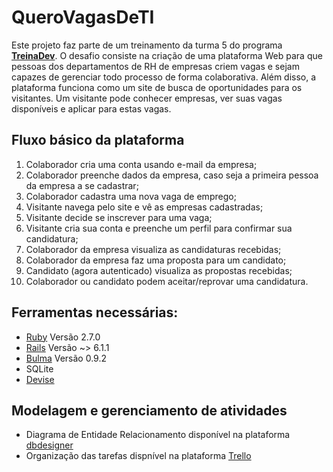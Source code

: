# QueroVagasDeTI

Este projeto faz parte de um treinamento da turma 5 do programa **[TreinaDev](https://treinadev.com.br/)**. O desafio consiste na criação de uma plataforma Web para que pessoas dos departamentos de RH de empresas criem vagas e sejam capazes de gerenciar todo processo de forma colaborativa. Além disso, a plataforma funciona como um site de busca de oportunidades para os visitantes. Um visitante pode conhecer empresas, ver suas vagas disponíveis e aplicar para estas vagas.

## Fluxo básico da plataforma

1. Colaborador cria uma conta usando e-mail da empresa;
2. Colaborador preenche dados da empresa, caso seja a primeira pessoa da empresa a se
cadastrar;
3. Colaborador cadastra uma nova vaga de emprego;
4. Visitante navega pelo site e vê as empresas cadastradas;
5. Visitante decide se inscrever para uma vaga;
6. Visitante cria sua conta e preenche um perfil para confirmar sua candidatura;
7. Colaborador da empresa visualiza as candidaturas recebidas;
8. Colaborador da empresa faz uma proposta para um candidato;
9. Candidato (agora autenticado) visualiza as propostas recebidas;
10. Colaborador ou candidato podem aceitar/reprovar uma candidatura.

## Ferramentas necessárias:

* [Ruby](https://www.ruby-lang.org/pt/) Versão 2.7.0 
* [Rails](https://guides.rubyonrails.org/) Versão ~> 6.1.1
* [Bulma](https://bulma.io/) Versão 0.9.2
* SQLite
* [Devise](https://github.com/heartcombo/devise)

## Modelagem e gerenciamento de atividades

- Diagrama de Entidade Relacionamento disponível na plataforma [dbdesigner](https://dbdesigner.page.link/eTPjgPFeWSdobDv68)
- Organização das tarefas dispnível na plataforma [Trello](https://trello.com/invite/b/eGf7jfJ3/cbd25b6b53977768d47031ac5abdd61e/mvp)